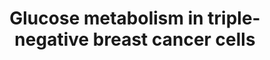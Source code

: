 ---
annotations:
- id: PW:0000640
  parent: classic metabolic pathway
  type: Pathway Ontology
  value: glycolysis pathway
- id: PW:0000605
  parent: disease pathway
  type: Pathway Ontology
  value: cancer pathway
- id: PW:0000013
  parent: disease pathway
  type: Pathway Ontology
  value: disease pathway
- id: PW:0000026
  parent: classic metabolic pathway
  type: Pathway Ontology
  value: citric acid cycle pathway
- id: DOID:0060081
  parent: disease of cellular proliferation
  type: Disease Ontology
  value: triple-receptor negative breast cancer
- id: PW:0000045
  parent: classic metabolic pathway
  type: Pathway Ontology
  value: pentose phosphate pathway
authors:
- Andra
- Egonw
- AlexanderPico
- Mkutmon
citedin: ''
communities: []
description: Glucose metabolism in triple-negative breast cancer cells. The glycolytic
  pathway is significantly upregulated in triple-negative breast tumors. The genes
  coding the key glycolytic enzymes are overexpressed in triple-negative breast tumors.
  TCA, tricarboxylic acid cycle; G6P, glucose-6-phosphate; F6P, fructose-6-phosphate;
  F1,6P, fructose-1,6-bisphosphate; PEP, phosphoenolpyruvate; OAA, oxaloacetate; α-KG,
  α-ketoglutarate; GLUT, glucose transporter; HK, hexokinase; PFK, phosphofructokinase;
  PKM2, pyruvate kinase isozyme type 2; LDHA, lactate dehydrogenase A; MCT1, monocarboxylate
  transporter 1; PDK1, pyruvate dehydrogenase kinase 1; PDH, pyruvate dehydrogenase.
last-edited: 2024-03-27
ndex: null
organisms:
- Homo sapiens
redirect_from:
- /index.php/Pathway:WP5211
- /instance/WP5211
- /instance/WP5211_r129315
revision: r129315
schema-jsonld:
- '@context': https://schema.org/
  '@id': https://wikipathways.github.io/pathways/WP5211.html
  '@type': Dataset
  creator:
    '@type': Organization
    name: WikiPathways
  description: Glucose metabolism in triple-negative breast cancer cells. The glycolytic
    pathway is significantly upregulated in triple-negative breast tumors. The genes
    coding the key glycolytic enzymes are overexpressed in triple-negative breast
    tumors. TCA, tricarboxylic acid cycle; G6P, glucose-6-phosphate; F6P, fructose-6-phosphate;
    F1,6P, fructose-1,6-bisphosphate; PEP, phosphoenolpyruvate; OAA, oxaloacetate;
    α-KG, α-ketoglutarate; GLUT, glucose transporter; HK, hexokinase; PFK, phosphofructokinase;
    PKM2, pyruvate kinase isozyme type 2; LDHA, lactate dehydrogenase A; MCT1, monocarboxylate
    transporter 1; PDK1, pyruvate dehydrogenase kinase 1; PDH, pyruvate dehydrogenase.
  keywords:
  - Acetyl CoA
  - Fructose-6-phosphate
  - GLUT1
  - Glucose
  - HK
  - LDHA
  - Lactate
  - MCT1
  - NADPH
  - PDH
  - PDK1
  - PFKP
  - PKM2
  - Pyruvate
  - fructose-1,6-bisphosphate
  - glucose-6-phosphate
  - phosphoenolpyruvate
  - pyruvate
  license: CC0
  name: Glucose metabolism in triple-negative breast cancer cells
seo: CreativeWork
title: Glucose metabolism in triple-negative breast cancer cells
wpid: WP5211
---